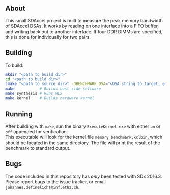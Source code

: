About
-----

This small SDAccel project is built to measure the peak memory bandwidth of SDAccel DSAs. It works by reading on one interface into a FIFO buffer, and writing back out to another interface. If four DDR DIMMs are specified, this is done for individually for two pairs.

Building
--------

To build:

```sh
mkdir "<path to build dir>"
cd "<path to build dir>"
cmake "<path to source dir>" -DBENCHMARK_DSA="<DSA string to target, e.g. 'xilinx:tul-pcie3-ku115:2ddr:3.1'>" -DBENCHMARK_DIMMS="<number of DDR DIMMS to benchmark>"
make           # Builds host-side software
make synthesis # Runs HLS
make kernel    # Builds hardware kernel
```

Running
-------

After building with `make`, run the binary `ExecuteKernel.exe` with either `on` or `off` appended for verification.  
This executable will look for the kernel file `memory_benchmark.xclbin`, which should be located in the same directory. The file will print the result of the benchmark to standard output.

Bugs
----

The code included in this repository has _only_ been tested with SDx 2016.3.
Please report bugs to the issue tracker, or email `johannes.definelicht@inf.ethz.ch`.

